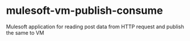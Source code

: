 # mulesoft-vm-publish-consume
Mulesoft application for reading post data from HTTP request and publish the same to VM
